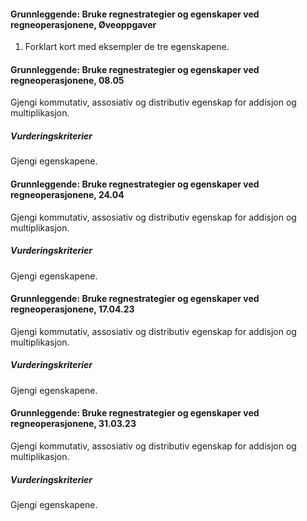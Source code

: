 #### Grunnleggende: Bruke regnestrategier og egenskaper ved regneoperasjonene,  Øveoppgaver

1. Forklart kort med eksempler de tre egenskapene.

#### Grunnleggende: Bruke regnestrategier og egenskaper ved regneoperasjonene,  08.05

Gjengi kommutativ, assosiativ og distributiv egenskap for addisjon og multiplikasjon.

##### Vurderingskriterier

Gjengi egenskapene.

#### Grunnleggende: Bruke regnestrategier og egenskaper ved regneoperasjonene,  24.04

Gjengi kommutativ, assosiativ og distributiv egenskap for addisjon og multiplikasjon.

##### Vurderingskriterier

Gjengi egenskapene.

#### Grunnleggende: Bruke regnestrategier og egenskaper ved regneoperasjonene,  17.04.23

Gjengi kommutativ, assosiativ og distributiv egenskap for addisjon og multiplikasjon.

##### Vurderingskriterier

Gjengi egenskapene.

#### Grunnleggende: Bruke regnestrategier og egenskaper ved regneoperasjonene,  31.03.23

Gjengi kommutativ, assosiativ og distributiv egenskap for addisjon og multiplikasjon.

##### Vurderingskriterier

Gjengi egenskapene.


